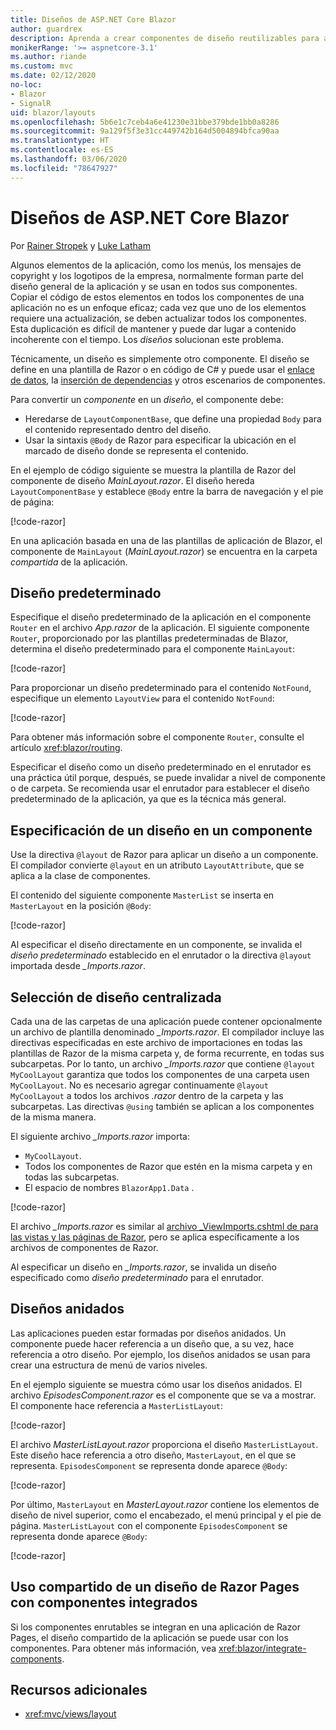 ```yaml
---
title: Diseños de ASP.NET Core Blazor
author: guardrex
description: Aprenda a crear componentes de diseño reutilizables para aplicaciones de Blazor.
monikerRange: '>= aspnetcore-3.1'
ms.author: riande
ms.custom: mvc
ms.date: 02/12/2020
no-loc:
- Blazor
- SignalR
uid: blazor/layouts
ms.openlocfilehash: 5b6e1c7ceb4a6e41230e31bbe379bde1bb0a8286
ms.sourcegitcommit: 9a129f5f3e31cc449742b164d5004894bfca90aa
ms.translationtype: HT
ms.contentlocale: es-ES
ms.lasthandoff: 03/06/2020
ms.locfileid: "78647927"
---
```

# <a name="aspnet-core-opno-locblazor-layouts"></a>Diseños de ASP.NET Core Blazor

Por [Rainer Stropek](https://www.timecockpit.com) y [Luke Latham](https://github.com/guardrex)

Algunos elementos de la aplicación, como los menús, los mensajes de copyright y los logotipos de la empresa, normalmente forman parte del diseño general de la aplicación y se usan en todos sus componentes. Copiar el código de estos elementos en todos los componentes de una aplicación no es un enfoque eficaz; cada vez que uno de los elementos requiere una actualización, se deben actualizar todos los componentes. Esta duplicación es difícil de mantener y puede dar lugar a contenido incoherente con el tiempo. Los *diseños* solucionan este problema.

Técnicamente, un diseño es simplemente otro componente. El diseño se define en una plantilla de Razor o en código de C# y puede usar el [enlace de datos](xref:blazor/data-binding), la [inserción de dependencias](xref:blazor/dependency-injection) y otros escenarios de componentes.

Para convertir un *componente* en un *diseño*, el componente debe:

* Heredarse de `LayoutComponentBase`, que define una propiedad `Body` para el contenido representado dentro del diseño.
* Usar la sintaxis `@Body` de Razor para especificar la ubicación en el marcado de diseño donde se representa el contenido.

En el ejemplo de código siguiente se muestra la plantilla de Razor del componente de diseño *MainLayout.razor*. El diseño hereda `LayoutComponentBase` y establece `@Body` entre la barra de navegación y el pie de página:

[!code-razor[](layouts/sample_snapshot/3.x/MainLayout.razor?highlight=1,13)]

En una aplicación basada en una de las plantillas de aplicación de Blazor, el componente de `MainLayout` (*MainLayout.razor*) se encuentra en la carpeta *compartida* de la aplicación.

## <a name="default-layout"></a>Diseño predeterminado

Especifique el diseño predeterminado de la aplicación en el componente `Router` en el archivo *App.razor* de la aplicación. El siguiente componente `Router`, proporcionado por las plantillas predeterminadas de Blazor, determina el diseño predeterminado para el componente `MainLayout`:

[!code-razor[](layouts/sample_snapshot/3.x/App1.razor?highlight=3)]

Para proporcionar un diseño predeterminado para el contenido `NotFound`, especifique un elemento `LayoutView` para el contenido `NotFound`:

[!code-razor[](layouts/sample_snapshot/3.x/App2.razor?highlight=6-9)]

Para obtener más información sobre el componente `Router`, consulte el artículo <xref:blazor/routing>.

Especificar el diseño como un diseño predeterminado en el enrutador es una práctica útil porque, después, se puede invalidar a nivel de componente o de carpeta. Se recomienda usar el enrutador para establecer el diseño predeterminado de la aplicación, ya que es la técnica más general.

## <a name="specify-a-layout-in-a-component"></a>Especificación de un diseño en un componente

Use la directiva `@layout` de Razor para aplicar un diseño a un componente. El compilador convierte `@layout` en un atributo `LayoutAttribute`, que se aplica a la clase de componentes.

El contenido del siguiente componente `MasterList` se inserta en `MasterLayout` en la posición `@Body`:

[!code-razor[](layouts/sample_snapshot/3.x/MasterList.razor?highlight=1)]

Al especificar el diseño directamente en un componente, se invalida el *diseño predeterminado* establecido en el enrutador o la directiva `@layout` importada desde *_Imports.razor*.

## <a name="centralized-layout-selection"></a>Selección de diseño centralizada

Cada una de las carpetas de una aplicación puede contener opcionalmente un archivo de plantilla denominado *_Imports.razor*. El compilador incluye las directivas especificadas en este archivo de importaciones en todas las plantillas de Razor de la misma carpeta y, de forma recurrente, en todas sus subcarpetas. Por lo tanto, un archivo *_Imports.razor* que contiene `@layout MyCoolLayout` garantiza que todos los componentes de una carpeta usen `MyCoolLayout`. No es necesario agregar continuamente `@layout MyCoolLayout` a todos los archivos *.razor* dentro de la carpeta y las subcarpetas. Las directivas `@using` también se aplican a los componentes de la misma manera.

El siguiente archivo *_Imports.razor* importa:

* `MyCoolLayout`.
* Todos los componentes de Razor que estén en la misma carpeta y en todas las subcarpetas.
* El espacio de nombres `BlazorApp1.Data` .
 
[!code-razor[](layouts/sample_snapshot/3.x/_Imports.razor)]

El archivo *_Imports.razor* es similar al [archivo _ViewImports.cshtml de para las vistas y las páginas de Razor](xref:mvc/views/layout#importing-shared-directives), pero se aplica específicamente a los archivos de componentes de Razor.

Al especificar un diseño en *_Imports.razor*, se invalida un diseño especificado como *diseño predeterminado* para el enrutador.

## <a name="nested-layouts"></a>Diseños anidados

Las aplicaciones pueden estar formadas por diseños anidados. Un componente puede hacer referencia a un diseño que, a su vez, hace referencia a otro diseño. Por ejemplo, los diseños anidados se usan para crear una estructura de menú de varios niveles.

En el ejemplo siguiente se muestra cómo usar los diseños anidados. El archivo *EpisodesComponent.razor* es el componente que se va a mostrar. El componente hace referencia a `MasterListLayout`:

[!code-razor[](layouts/sample_snapshot/3.x/EpisodesComponent.razor?highlight=1)]

El archivo *MasterListLayout.razor* proporciona el diseño `MasterListLayout`. Este diseño hace referencia a otro diseño, `MasterLayout`, en el que se representa. `EpisodesComponent` se representa donde aparece `@Body`:

[!code-razor[](layouts/sample_snapshot/3.x/MasterListLayout.razor?highlight=1,9)]

Por último, `MasterLayout` en *MasterLayout.razor* contiene los elementos de diseño de nivel superior, como el encabezado, el menú principal y el pie de página. `MasterListLayout` con el componente `EpisodesComponent` se representa donde aparece `@Body`:

[!code-razor[](layouts/sample_snapshot/3.x/MasterLayout.razor?highlight=6)]

## <a name="share-a-razor-pages-layout-with-integrated-components"></a>Uso compartido de un diseño de Razor Pages con componentes integrados

Si los componentes enrutables se integran en una aplicación de Razor Pages, el diseño compartido de la aplicación se puede usar con los componentes. Para obtener más información, vea <xref:blazor/integrate-components>.

## <a name="additional-resources"></a>Recursos adicionales

* <xref:mvc/views/layout>
